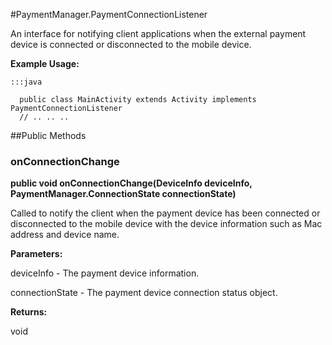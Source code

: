 #PaymentManager.PaymentConnectionListener

An interface for notifying client applications when the external payment device
 is connected or disconnected to the mobile device.



**Example Usage:**
	
	:::java	
	 	
	  public class MainActivity extends Activity implements PaymentConnectionListener
	  // .. .. ..


##Public Methods

### onConnectionChange

**public void onConnectionChange(DeviceInfo deviceInfo, PaymentManager.ConnectionState connectionState)**

Called to notify the client when the payment device has been connected or disconnected to the mobile device with
 the device information such as Mac address and device name.

**Parameters:**

deviceInfo - The payment device information.

connectionState - The payment device connection status object.

**Returns:**

void

